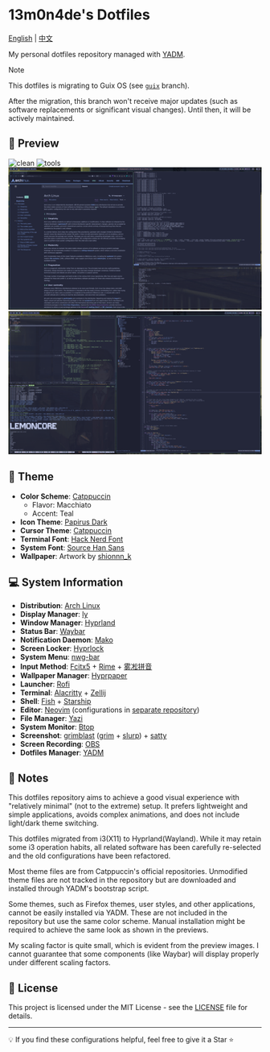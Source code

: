 # 13m0n4de's Dotfiles

[English](./README.md) | [中文](./README.zh.md)

My personal dotfiles repository managed with [YADM](https://yadm.io/).

> [!NOTE]
> This dotfiles is migrating to Guix OS (see [`guix`](https://github.com/13m0n4de/dotfiles/tree/guix) branch).
>
> After the migration, this branch won't receive major updates (such as software replacements or significant visual changes). Until then, it will be actively maintained.

## 📸 Preview

![clean](./assets/clean.png)
![tools](./assets/tools.png)
![windows](./assets/windows.png)
![development](./assets/development.png)

## 🎨 Theme

- **Color Scheme**: [Catppuccin](https://github.com/catppuccin/)
    - Flavor: Macchiato
    - Accent: Teal
- **Icon Theme**: [Papirus Dark](https://github.com/PapirusDevelopmentTeam/papirus-icon-theme/)
- **Cursor Theme**: [Catppuccin](https://github.com/catppuccin/cursors/)
- **Terminal Font**: [Hack Nerd Font](https://github.com/ryanoasis/nerd-fonts/tree/master/patched-fonts/Hack)
- **System Font**: [Source Han Sans](https://github.com/adobe-fonts/source-han-sans)
- **Wallpaper**: Artwork by [shionnn_k](https://x.com/shionnn_k)

## 💻 System Information

- **Distribution**: [Arch Linux](https://archlinux.org/)
- **Display Manager**: [ly](https://github.com/fairyglade/ly)
- **Window Manager**: [Hyprland](https://hyprland.org/)
- **Status Bar**: [Waybar](https://github.com/Alexays/Waybar/)
- **Notification Daemon**: [Mako](https://github.com/emersion/mako)
- **Screen Locker**: [Hyprlock](https://github.com/hyprwm/hyprlock)
- **System Menu**: [nwg-bar](https://github.com/nwg-piotr/nwg-bar)
- **Input Method**: [Fcitx5](https://fcitx-im.org/) + [Rime](https://rime.im/) + [雾凇拼音](https://github.com/iDvel/rime-ice)
- **Wallpaper Manager**: [Hyprpaper](https://github.com/hyprwm/hyprpaper)
- **Launcher**: [Rofi](https://github.com/davatorium/rofi)
- **Terminal**: [Alacritty](https://alacritty.org/) + [Zellij](https://github.com/zellij-org/zellij)
- **Shell**: [Fish](https://fishshell.com/) + [Starship](https://starship.rs/)
- **Editor**: [Neovim](https://neovim.io/) (configurations in [separate repository](https://github.com/13m0n4de/nvim))
- **File Manager**: [Yazi](https://github.com/sxyazi/yazi/)
- **System Monitor**: [Btop](https://github.com/aristocratos/btop)
- **Screenshot**: [grimblast](https://github.com/hyprwm/contrib/tree/main/grimblast) ([grim](https://git.sr.ht/~emersion/grim) + [slurp](https://github.com/emersion/slurp)) + [satty](https://github.com/gabm/satty)
- **Screen Recording**: [OBS](https://obsproject.com/)
- **Dotfiles Manager**: [YADM](https://yadm.io/)

## 📝 Notes

This dotfiles repository aims to achieve a good visual experience with "relatively minimal" (not to the extreme) setup. It prefers lightweight and simple applications, avoids complex animations, and does not include light/dark theme switching.

This dotfiles migrated from i3(X11) to Hyprland(Wayland). While it may retain some i3 operation habits, all related software has been carefully re-selected and the old configurations have been refactored.

Most theme files are from Catppuccin's official repositories. Unmodified theme files are not tracked in the repository but are downloaded and installed through YADM's bootstrap script.

Some themes, such as Firefox themes, user styles, and other applications, cannot be easily installed via YADM. These are not included in the repository but use the same color scheme. Manual installation might be required to achieve the same look as shown in the previews.

My scaling factor is quite small, which is evident from the preview images. I cannot guarantee that some components (like Waybar) will display properly under different scaling factors.

## 📜 License

This project is licensed under the MIT License - see the [LICENSE](./LICENSE) file for details.

---

💡 If you find these configurations helpful, feel free to give it a Star ⭐
